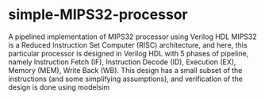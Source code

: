 # simple-MIPS32-processor
A pipelined implementation of MIPS32 processor using Verilog HDL MIPS32 is a Reduced Instruction Set Computer (RISC) architecture, and here, this particular processor is designed in Verilog HDL with 5 phases of pipeline, namely Instruction Fetch (IF), Instruction Decode (ID), Execution (EX), Memory (MEM), Write Back (WB). This design has a small subset of the instructions (and some simplifying assumptions), and verification of the design is done using modelsim
